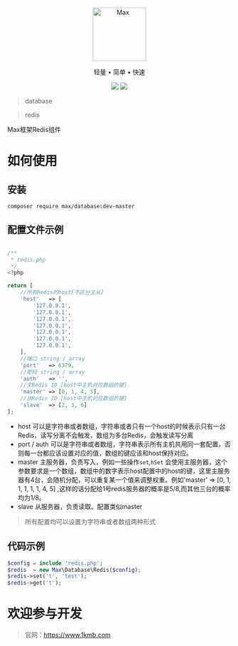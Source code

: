 <br>

<p align="center">
<img src="https://raw.githubusercontent.com/topyao/max/master/public/favicon.ico" width="120" alt="Max">
</p>

<p align="center">轻量 • 简单 • 快速</p>

<p align="center">
<img src="https://img.shields.io/badge/php-%3E%3D8.0-brightgreen">
<img src="https://img.shields.io/badge/license-apache%202-blue">
</p>

> database

> redis

Max框架Redis组件

# 如何使用

## 安装

```shell
composer require max/database:dev-master
```

## 配置文件示例

```php

/**
 * redis.php
 */
<?php

return [
    //所有Redis的host[不区分主从]
    'host'   => [
        '127.0.0.1',
        '127.0.0.1',
        '127.0.0.1',
        '127.0.0.1',
        '127.0.0.1',
        '127.0.0.1',
        '127.0.0.1',
    ],
    //端口 string / array
    'port'   => 6379,
    //密码 string / array
    'auth'   => '',
    //主Redis ID [host中主机对应数组的键]
    'master' => [0, 1, 4, 5],
    //从Redis ID [host中主机对应数组的键]
    'slave'  => [2, 3, 6]
];
```

* host 可以是字符串或者数组，字符串或者只有一个host的时候表示只有一台Redis，读写分离不会触发，数组为多台Redis，会触发读写分离
* port / auth 可以是字符串或者数组，字符串表示所有主机共用同一套配置，否则每一台都应该设置对应的值，数组的键应该和host保持对应。
* master 主服务器，负责写入，例如一些操作`set`,`hSet`
  会使用主服务器，这个参数要求是一个数组，数组中的数字表示host配置中的host的键，这里主服务器有4台，会随机分配，可以重复某一个值来调整权重。例如'master' => [0, 1, 1, 1, 1, 1, 4, 5]
  ,这样的话分配给1号redis服务器的概率是5/8,而其他三台的概率均为1/8。
* slave 从服务器，负责读取。配置类似master

> 所有配置均可以设置为字符串或者数组两种形式

## 代码示例

```php
$config = include 'redis.php';
$redis  = new Max\Database\Redis($config);
$redis->set('t', 'test');
$redis->get('t');
```

# 欢迎参与开发

> 官网：https://www.1kmb.com
